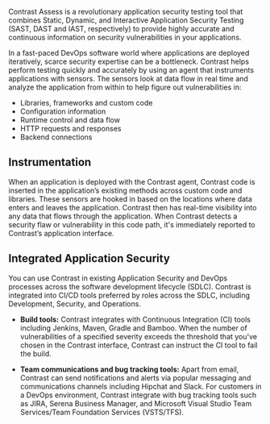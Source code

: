 <!--
title: "How It Works"
description: "Overview of Assess"
tags: "assess how it works continuous visibility"
-->

Contrast Assess is a revolutionary application security testing tool that combines Static, Dynamic, and Interactive Application Security Testing (SAST, DAST and IAST, respectively) to provide highly accurate and continuous information on security vulnerabilities in your applications.
 
In a fast-paced DevOps software world where applications are deployed iteratively, scarce security expertise can be a bottleneck. Contrast helps perform testing quickly and accurately by using an agent that instruments applications with sensors. The sensors look at data flow in real time and analyze the application from within to help figure out vulnerabilities in:

* Libraries, frameworks and custom code
* Configuration information
* Runtime control and data flow
* HTTP requests and responses
* Backend connections

## Instrumentation

When an application is deployed with the Contrast agent, Contrast code is inserted in the application’s existing methods across custom code and libraries. These sensors are hooked in based on the locations where data enters and leaves the application. Contrast then has real-time visibility into any data that flows through the application. When Contrast detects a security flaw or vulnerability in this code path, it's immediately reported to Contrast’s application interface. 

## Integrated Application Security

You can use Contrast in existing Application Security and DevOps processes across the software development lifecycle (SDLC). Contrast is integrated into CI/CD tools preferred by roles across the SDLC, including Development, Security, and Operations.

* **Build tools:** Contrast integrates with Continuous Integration (CI) tools including Jenkins, Maven, Gradle and Bamboo. When the number of vulnerabilities of a specified severity exceeds the threshold that you've chosen in the Contrast interface, Contrast can instruct the CI tool to fail the build. 

* **Team communications and bug tracking tools:** Apart from email, Contrast can send notifications and alerts via popular messaging and communications channels including Hipchat and Slack. For customers in a DevOps environment, Contrast integrate with bug tracking tools such as JIRA, Serena Business Manager, and Microsoft Visual Studio Team Services/Team Foundation Services (VSTS/TFS). 